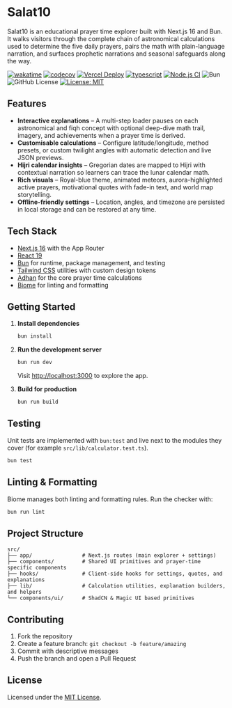 # Salat10

Salat10 is an educational prayer time explorer built with Next.js 16 and Bun. It walks visitors through the complete chain of astronomical calculations used to determine the five daily prayers, pairs the math with plain-language narration, and surfaces prophetic narrations and seasonal safeguards along the way.

[![wakatime](https://wakatime.com/badge/user/a0b906ce-b8e7-4463-8bce-383238df6d4b/project/c086c613-a649-484a-be35-fccd9c27d714.svg)](https://wakatime.com/badge/user/a0b906ce-b8e7-4463-8bce-383238df6d4b/project/c086c613-a649-484a-be35-fccd9c27d714)
[![codecov](https://codecov.io/gh/ragaeeb/salat10-next/graph/badge.svg?token=4F7LER2188)](https://codecov.io/gh/ragaeeb/salat10-next)
[![Vercel Deploy](https://deploy-badge.vercel.app/vercel/salaten)](https://salaten.vercel.app)
[![typescript](https://badgen.net/badge/icon/typescript?icon=typescript&label&color=blue)](https://www.typescriptlang.org)
[![Node.js CI](https://github.com/ragaeeb/salat10-next/actions/workflows/build.yml/badge.svg)](https://github.com/ragaeeb/salat10-next/actions/workflows/build.yml)
![Bun](https://img.shields.io/badge/Bun-%23000000.svg?style=for-the-badge&logo=bun&logoColor=white)
![GitHub License](https://img.shields.io/github/license/ragaeeb/salat10-next)
[![License: MIT](https://img.shields.io/badge/License-MIT-yellow.svg)](https://opensource.org/licenses/MIT)


## Features

- **Interactive explanations** – A multi-step loader pauses on each astronomical and fiqh concept with optional deep-dive math trail, imagery, and achievements when a prayer time is derived.
- **Customisable calculations** – Configure latitude/longitude, method presets, or custom twilight angles with automatic detection and live JSON previews.
- **Hijri calendar insights** – Gregorian dates are mapped to Hijri with contextual narration so learners can trace the lunar calendar math.
- **Rich visuals** – Royal-blue theme, animated meteors, aurora-highlighted active prayers, motivational quotes with fade-in text, and world map storytelling.
- **Offline-friendly settings** – Location, angles, and timezone are persisted in local storage and can be restored at any time.

## Tech Stack

- [Next.js 16](https://nextjs.org/) with the App Router
- [React 19](https://react.dev/)
- [Bun](https://bun.sh/) for runtime, package management, and testing
- [Tailwind CSS](https://tailwindcss.com/) utilities with custom design tokens
- [Adhan](https://github.com/batoulapps/adhan-js) for the core prayer time calculations
- [Biome](https://biomejs.dev/) for linting and formatting

## Getting Started

1. **Install dependencies**

   ```bash
   bun install
   ```

2. **Run the development server**

   ```bash
   bun run dev
   ```

   Visit [http://localhost:3000](http://localhost:3000) to explore the app.

3. **Build for production**

   ```bash
   bun run build
   ```

## Testing

Unit tests are implemented with `bun:test` and live next to the modules they cover (for example `src/lib/calculator.test.ts`).

```bash
bun test
```

## Linting & Formatting

Biome manages both linting and formatting rules. Run the checker with:

```bash
bun run lint
```

## Project Structure

```
src/
├── app/                # Next.js routes (main explorer + settings)
├── components/         # Shared UI primitives and prayer-time specific components
├── hooks/              # Client-side hooks for settings, quotes, and explanations
├── lib/                # Calculation utilities, explanation builders, and helpers
└── components/ui/      # ShadCN & Magic UI based primitives
```

## Contributing

1. Fork the repository
2. Create a feature branch: `git checkout -b feature/amazing`
3. Commit with descriptive messages
4. Push the branch and open a Pull Request

## License

Licensed under the [MIT License](./LICENSE.MD).
